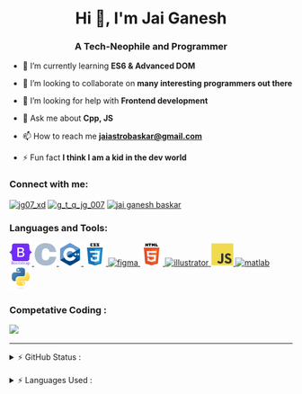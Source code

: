<h1 align="center">Hi 👋, I'm Jai Ganesh</h1>
<h3 align="center">A Tech-Neophile and Programmer</h3>

- 🌱 I’m currently learning **ES6 & Advanced DOM**

- 👯 I’m looking to collaborate on **many interesting programmers out there**

- 🤝 I’m looking for help with **Frontend development**

- 💬 Ask me about **Cpp, JS**

- 📫 How to reach me **jaiastrobaskar@gmail.com**

- ⚡ Fun fact **I think I am a kid in the dev world**

<h3 align="left">Connect with me:</h3>
<p align="left">
<a href="https://dev.to/jg07_xd" target="blank"><img align="center" src="https://cdn.jsdelivr.net/npm/simple-icons@3.0.1/icons/dev-dot-to.svg" alt="jg07_xd" height="30" width="40" /></a>
<a href="https://twitter.com/g_t_q_jg_007" target="blank"><img align="center" src="https://user-images.githubusercontent.com/73826061/111098132-d9acb700-8568-11eb-915d-38561436c591.png" alt="g_t_q_jg_007" height="30" width="30" /></a>
<a href="https://www.linkedin.com/in/jai-ganesh-baskar-a87b571ba" target="blank"><img align="center" src="https://user-images.githubusercontent.com/73826061/111098003-a2d6a100-8568-11eb-9795-5833a82b7e6c.png" alt="jai ganesh baskar" height="30" width="30" /></a>
</p>

<h3 align="left">Languages and Tools:</h3>
<p align="left"> <a href="https://getbootstrap.com" target="_blank"> <img src="https://raw.githubusercontent.com/devicons/devicon/master/icons/bootstrap/bootstrap-plain-wordmark.svg" alt="bootstrap" width="40" height="40"/> </a> <a href="https://www.cprogramming.com/" target="_blank"> <img src="https://raw.githubusercontent.com/devicons/devicon/master/icons/c/c-original.svg" alt="c" width="40" height="40"/> </a> <a href="https://www.w3schools.com/cpp/" target="_blank"> <img src="https://raw.githubusercontent.com/devicons/devicon/master/icons/cplusplus/cplusplus-original.svg" alt="cplusplus" width="40" height="40"/> </a> <a href="https://www.w3schools.com/css/" target="_blank"> <img src="https://raw.githubusercontent.com/devicons/devicon/master/icons/css3/css3-original-wordmark.svg" alt="css3" width="40" height="40"/> </a> <a href="https://www.figma.com/" target="_blank"> <img src="https://www.vectorlogo.zone/logos/figma/figma-icon.svg" alt="figma" width="40" height="40"/> </a> <a href="https://www.w3.org/html/" target="_blank"> <img src="https://raw.githubusercontent.com/devicons/devicon/master/icons/html5/html5-original-wordmark.svg" alt="html5" width="40" height="40"/> </a> <a href="https://www.adobe.com/in/products/illustrator.html" target="_blank"> <img src="https://www.vectorlogo.zone/logos/adobe_illustrator/adobe_illustrator-icon.svg" alt="illustrator" width="40" height="40"/> </a> <a href="https://developer.mozilla.org/en-US/docs/Web/JavaScript" target="_blank"> <img src="https://raw.githubusercontent.com/devicons/devicon/master/icons/javascript/javascript-original.svg" alt="javascript" width="40" height="40"/> </a> <a href="https://www.mathworks.com/" target="_blank"> <img src="https://raw.githubusercontent.com/simple-icons/simple-icons/master/icons/mathworks.svg" alt="matlab" width="40" height="40"/> </a> <a href="https://www.python.org" target="_blank"> <img src="https://raw.githubusercontent.com/devicons/devicon/master/icons/python/python-original.svg" alt="python" width="40" height="40"/> </a> </p>
<h3>Competative Coding :</h3>
<p align="left">
<a href="https://www.codewars.com/users/J_A_I_G07"><img src="https://www.codewars.com/users/J_A_I_G07/badges/large"/></a>
</p>

<hr>
<details>
<summary>⚡ GitHub Status : </summary>
<br/>
<img src="https://github-readme-stats.vercel.app/api?username=Jg-07&show_icons=true&theme=shades-of-purple" />
</details>
<br/<br/>
<details>
<summary>⚡ Languages Used : </summary>
<br/>
<img src="https://github-readme-stats.vercel.app/api/top-langs/?username=jg-07&layout=compact&show_icons=true&theme=shades-of-purple" />
</details>

